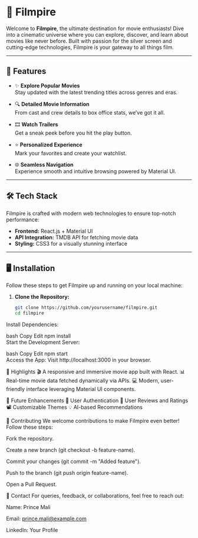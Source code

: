 # 🎥 Filmpire  

Welcome to **Filmpire**, the ultimate destination for movie enthusiasts! Dive into a cinematic universe where you can explore, discover, and learn about movies like never before. Built with passion for the silver screen and cutting-edge technologies, Filmpire is your gateway to all things film.

---

## 🚀 Features  

- ✨ **Explore Popular Movies**  
  Stay updated with the latest trending titles across genres and eras.  

- 🔍 **Detailed Movie Information**  
  From cast and crew details to box office stats, we’ve got it all.  

- 🎞️ **Watch Trailers**  
  Get a sneak peek before you hit the play button.  

- ⭐ **Personalized Experience**  
  Mark your favorites and create your watchlist.  

- 🌐 **Seamless Navigation**  
  Experience smooth and intuitive browsing powered by Material UI.  

---

## 🛠️ Tech Stack  

Filmpire is crafted with modern web technologies to ensure top-notch performance:  

- **Frontend:** React.js + Material UI  
- **API Integration:** TMDB API for fetching movie data  
- **Styling:** CSS3 for a visually stunning interface  

---

## 🖥️ Installation  

Follow these steps to get Filmpire up and running on your local machine:  

1. **Clone the Repository:**  
   ```bash  
   git clone https://github.com/yourusername/filmpire.git  
   cd filmpire  

Install Dependencies:

bash
Copy
Edit
npm install  
Start the Development Server:

bash
Copy
Edit
npm start  
Access the App:
Visit http://localhost:3000 in your browser.

🌟 Highlights
🎬 A responsive and immersive movie app built with React.
📊 Real-time movie data fetched dynamically via APIs.
💻 Modern, user-friendly interface leveraging Material UI components.

🎯 Future Enhancements
🔐 User Authentication
💬 User Reviews and Ratings
📽️ Customizable Themes
💡 AI-based Recommendations

🤝 Contributing
We welcome contributions to make Filmpire even better! Follow these steps:

Fork the repository.

Create a new branch (git checkout -b feature-name).

Commit your changes (git commit -m "Added feature").

Push to the branch (git push origin feature-name).

Open a Pull Request.

📧 Contact
For queries, feedback, or collaborations, feel free to reach out:

Name: Prince Mali

Email: prince.mali@example.com

LinkedIn: Your Profile

